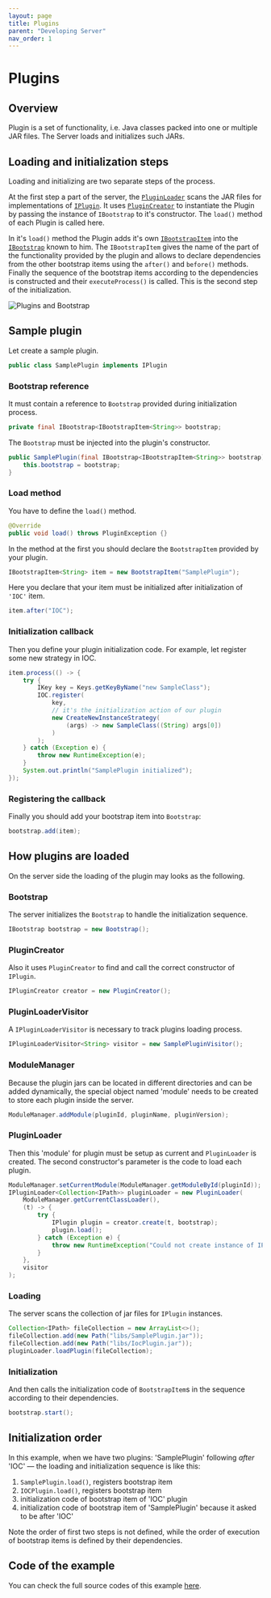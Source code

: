 ```yaml
---
layout: page
title: Plugins
parent: "Developing Server"
nav_order: 1
---
```


# Plugins

## Overview

Plugin is a set of functionality, i.e. Java classes packed into one or multiple JAR files.
The Server loads and initializes such JARs.

## Loading and initialization steps

Loading and initializing are two separate steps of the process.

At the first step a part of the server, the [`PluginLoader`](../apidocs/info/smart_tools/smartactors/core/plugin_loader_from_jar/PluginLoader.html) scans the JAR files for implementations of [`IPlugin`](../apidocs/info/smart_tools/smartactors/core/iplugin/IPlugin.html).
It uses [`PluginCreator`](../apidocs/info/smart_tools/smartactors/core/plugin_creator/PluginCreator.html) to instantiate the Plugin by passing the instance of `IBootstrap` to it's constructor.
The `load()` method of each Plugin is called here.

In it's `load()` method the Plugin adds it's own [`IBootstrapItem`](../apidocs/info/smart_tools/smartactors/core/ibootstrap_item/IBootstrapItem.html) into the [`IBootstrap`](../apidocs/info/smart_tools/smartactors/core/ibootstrap/IBootstrap.html) known to him.
The `IBootstrapItem` gives the name of the part of the functionality provided by the plugin and allows to declare dependencies from the other bootstrap items using the `after()` and `before()` methods.
Finally the sequence of the bootstrap items according to the dependencies is constructed and their `executeProcess()` is called.
This is the second step of the initialization.

![Plugins and Bootstrap](http://www.plantuml.com/plantuml/img/IyxFBSZFIyqhKGXEBIfBBU9AXWi4v9IcP-OX2JZbvvSKbnGb5c0Jyon9pUNYWXYYaA-hQwUWfAK4DKF1IY4dFp6b65KUhXKedLgHcbnQaWfK0TMX1JC1nGAWoeAY_BBC591AX7wSYfFpSt9IaqkG5ODba6s7AarAJSilIYMiBZ6j11XA0000)

## Sample plugin

Let create a sample plugin.

```java
public class SamplePlugin implements IPlugin
```

### Bootstrap reference    

It must contain a reference to `Bootstrap` provided during initialization process.

```java
private final IBootstrap<IBootstrapItem<String>> bootstrap;
```

The `Bootstrap` must be injected into the plugin's constructor.

```java
public SamplePlugin(final IBootstrap<IBootstrapItem<String>> bootstrap) {
    this.bootstrap = bootstrap;
}
```

### Load method    

You have to define the `load()` method.

```java
@Override
public void load() throws PluginException {}
```

In the method at the first you should declare the `BootstrapItem` provided by your plugin.

```java
IBootstrapItem<String> item = new BootstrapItem("SamplePlugin");
```

Here you declare that your item must be initialized after initialization of `'IOC'` item.

```java
item.after("IOC");
```

### Initialization callback    

Then you define your plugin initialization code.
For example, let register some new strategy in IOC.

```java
item.process(() -> {
    try {
        IKey key = Keys.getKeyByName("new SampleClass");
        IOC.register(
            key,
            // it's the initialization action of our plugin
            new CreateNewInstanceStrategy(
                (args) -> new SampleClass((String) args[0])
            )
        );
    } catch (Exception e) {
        throw new RuntimeException(e);
    }
    System.out.println("SamplePlugin initialized");
});
```

### Registering the callback    

Finally you should add your bootstrap item into `Bootstrap`:

```java
bootstrap.add(item);
```

## How plugins are loaded

On the server side the loading of the plugin may looks as the following.

### Bootstrap    

The server initializes the `Bootstrap` to handle the initialization sequence.

```java
IBootstrap bootstrap = new Bootstrap();
```

### PluginCreator

Also it uses `PluginCreator` to find and call the correct constructor of `IPlugin`.

```java
IPluginCreator creator = new PluginCreator();
```

### PluginLoaderVisitor    

A `IPluginLoaderVisitor` is necessary to track plugins loading process.

```java
IPluginLoaderVisitor<String> visitor = new SamplePluginVisitor();
```

### ModuleManager    

Because the plugin jars can be located in different directories and can be added dynamically, the special object named 'module' needs to be created to store each plugin inside the server.

```java
ModuleManager.addModule(pluginId, pluginName, pluginVersion);
```

### PluginLoader

Then this 'module' for plugin must be setup as current and `PluginLoader` is created.
The second constructor's parameter is the code to load each plugin.

```java
ModuleManager.setCurrentModule(ModuleManager.getModuleById(pluginId));
IPluginLoader<Collection<IPath>> pluginLoader = new PluginLoader(
    ModuleManager.getCurrentClassLoader(),
    (t) -> {
        try {
            IPlugin plugin = creator.create(t, bootstrap);
            plugin.load();
        } catch (Exception e) {
            throw new RuntimeException("Could not create instance of IPlugin", e);
        }
    },
    visitor
);
```

### Loading    

The server scans the collection of jar files for `IPlugin` instances.

```java
Collection<IPath> fileCollection = new ArrayList<>();
fileCollection.add(new Path("libs/SamplePlugin.jar"));
fileCollection.add(new Path("libs/IocPlugin.jar"));
pluginLoader.loadPlugin(fileCollection);
```

### Initialization    

And then calls the initialization code of `BootstrapItem`s in the sequence according to their dependencies.

```java
bootstrap.start();
```

## Initialization order    

In this example, when we have two plugins: 'SamplePlugin' following _after_ 'IOC' — the loading and initialization sequence is like this:

1. `SamplePlugin.load()`, registers bootstrap item
2. `IOCPlugin.load()`, registers bootstrap item
3. initialization code of bootstrap item of 'IOC' plugin
4. initialization code of bootstrap item of 'SamplePlugin' because it asked to be after 'IOC'

Note the order of first two steps is not defined, while the order of execution of bootstrap items is defined by their dependencies.

## Code of the example

You can check the full source codes of this example [here](../xref/info/smart_tools/smartactors/core/examples/plugin/package-summary.html).
